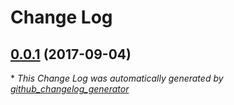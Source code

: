 # Change Log

## [0.0.1](https://github.com/rosberry/Tribulus/tree/0.0.1) (2017-09-04)


\* *This Change Log was automatically generated by [github_changelog_generator](https://github.com/skywinder/Github-Changelog-Generator)*